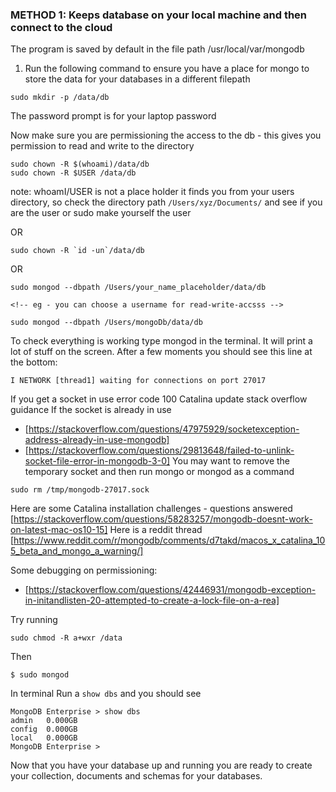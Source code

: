 ### METHOD 1: Keeps database on your local machine and then connect to the cloud

The program is saved by default in the file path /usr/local/var/mongodb

1. Run the following command to ensure you have a place for mongo to store the data for your databases in a different filepath

```
sudo mkdir -p /data/db
```

The password prompt is for your laptop password

Now make sure you are permissioning the access to the db - this gives you permission to read and write to the directory

```
sudo chown -R $(whoami)/data/db
sudo chown -R $USER /data/db
```

note: whoamI/USER is not a place holder it finds you from your users directory, so check the directory path `/Users/xyz/Documents/` and see if you are the user or sudo make yourself the user

OR

```
sudo chown -R `id -un`/data/db
```

OR

```
sudo mongod --dbpath /Users/your_name_placeholder/data/db

<!-- eg - you can choose a username for read-write-accsss -->

sudo mongod --dbpath /Users/mongoDb/data/db
```

To check everything is working type mongod in the terminal. It will print a lot of stuff on the screen. After a few moments you should see this line at the bottom:

```
I NETWORK [thread1] waiting for connections on port 27017
```

If you get a socket in use error code 100 Catalina update stack overflow guidance
If the socket is already in use

- [https://stackoverflow.com/questions/47975929/socketexception-address-already-in-use-mongodb]
- [https://stackoverflow.com/questions/29813648/failed-to-unlink-socket-file-error-in-mongodb-3-0]
  You may want to remove the temporary socket and then run mongo or mongod as a command

```
sudo rm /tmp/mongodb-27017.sock
```

Here are some Catalina installation challenges - questions answered [https://stackoverflow.com/questions/58283257/mongodb-doesnt-work-on-latest-mac-os10-15] Here is a reddit thread [https://www.reddit.com/r/mongodb/comments/d7takd/macos_x_catalina_105_beta_and_mongo_a_warning/]

Some debugging on permissioning:

- [https://stackoverflow.com/questions/42446931/mongodb-exception-in-initandlisten-20-attempted-to-create-a-lock-file-on-a-rea]

Try running

```
sudo chmod -R a+wxr /data
```

Then

```
$ sudo mongod
```

In terminal Run a `show dbs` and you should see

```
MongoDB Enterprise > show dbs
admin   0.000GB
config  0.000GB
local   0.000GB
MongoDB Enterprise >
```

Now that you have your database up and running you are ready to create your collection, documents and schemas for your databases.

